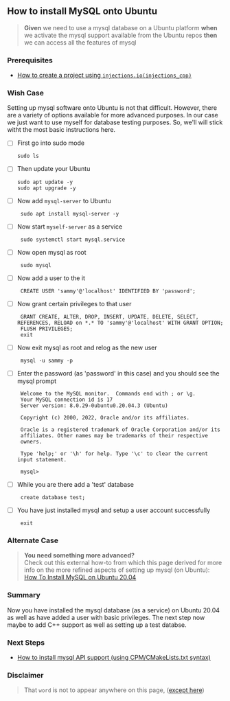 


## How to install MySQL onto Ubuntu
> **Given** we need to use a mysql database on a Ubuntu platform **when** we activate the mysql support available from the Ubuntu repos **then** we can access all the features of mysql

### Prerequisites
 - [How to create a project using `injections.io(injections_cpp)`](https://github.com/perriera/injections_cpp)

 
### Wish Case
Setting up mysql software onto Ubuntu is not that difficult. However, there are a variety of options available for more advanced purposes. In our case we just want to use myself for database testing purposes. So, we'll will stick witht the most basic instructions here.

  - [ ] First go into sudo mode

		sudo ls

  - [ ] Then update your Ubuntu
	
		sudo apt update -y
		sudo apt upgrade -y
	
 - [ ] Now add `mysql-server` to Ubuntu

		sudo apt install mysql-server -y 

 - [ ] Now start `myself-server` as a service

		sudo systemctl start mysql.service

 - [ ] Now open mysql as root 

		sudo mysql
		
 - [ ] Now add a user to the it
		
		CREATE USER 'sammy'@'localhost' IDENTIFIED BY 'password';

 - [ ] Now grant certain privileges to that user

		GRANT CREATE, ALTER, DROP, INSERT, UPDATE, DELETE, SELECT, REFERENCES, RELOAD on *.* TO 'sammy'@'localhost' WITH GRANT OPTION;
		FLUSH PRIVILEGES;
		exit

 - [ ] Now exit mysql as root and relog as the new user

		mysql -u sammy -p

 - [ ] Enter the password (as 'password' in this case) and you should see the mysql prompt

		Welcome to the MySQL monitor.  Commands end with ; or \g.
		Your MySQL connection id is 17
		Server version: 8.0.29-0ubuntu0.20.04.3 (Ubuntu)

		Copyright (c) 2000, 2022, Oracle and/or its affiliates.

		Oracle is a registered trademark of Oracle Corporation and/or its
		affiliates. Other names may be trademarks of their respective
		owners.

		Type 'help;' or '\h' for help. Type '\c' to clear the current input statement.

		mysql> 

 - [ ] While you are there add a 'test' database

		create database test;
		
 - [ ] You have just installed mysql and setup a user account successfully

		exit
	

### Alternate Case 
> **You need something more advanced?** </br>
>	Check out this external how-to from which this page derived for more info on the more refined aspects of setting up mysql (on Ubuntu):
[How To Install MySQL on Ubuntu 20.04](https://www.digitalocean.com/community/tutorials/how-to-install-mysql-on-ubuntu-20-04)

### Summary 
Now you have installed the mysql database (as a service) on Ubuntu 20.04 as well as have added a user with basic privileges. The next step now maybe to add C++ support as well as setting up a test databse.

### Next Steps
 - [How to install mysql API support (using CPM/CMakeLists.txt syntax)](https://github.com/perriera/for_interfaces/blob/main/db/mysql/CPP.md)


### Disclaimer
> That `word` is not to appear anywhere on this page, ([except here](https://en.wikipedia.org/wiki/Knights_Who_Say_%22Ni!%22))
